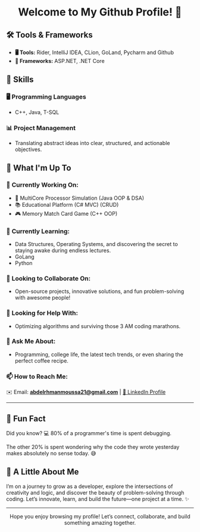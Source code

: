 <div align="center">

# Welcome to My Github Profile! 🎉 

</div>

## 🛠️ Tools & Frameworks  

- **🖥️ Tools:** Rider, IntelliJ IDEA, CLion, GoLand, Pycharm and  Github
- **🔧 Frameworks:** ASP.NET, .NET Core  



## 💼 Skills  

### 🖥️ Programming Languages
- C++, Java, T-SQL  

### 📊 Project Management  
- Translating abstract ideas into clear, structured, and actionable objectives.  



## 🚀 What I'm Up To  

### 🔭 **Currently Working On:**  
- 🧠 MultiCore Processor Simulation (Java OOP & DSA)  
- 📚 Educational Platform (C# MVC) (CRUD)
- 🎮 Memory Match Card Game (C++ OOP)  

### 🌱 **Currently Learning:**  
- Data Structures, Operating Systems, and discovering the secret to staying awake during endless lectures.
- GoLang
- Python

### 👯 **Looking to Collaborate On:**  
- Open-source projects, innovative solutions, and fun problem-solving with awesome people!  

### 🤔 **Looking for Help With:**  
- Optimizing algorithms and surviving those 3 AM coding marathons.  

### 💬 **Ask Me About:**  
- Programming, college life, the latest tech trends, or even sharing the perfect coffee recipe.  

### 📫 **How to Reach Me:**  
✉️ Email: **abdelrhmanmoussa21@gmail.com** | [🔗 LinkedIn Profile](https://www.linkedin.com/in/abdelrhman-moussa-360a2329b/)

---

## 🎯 Fun Fact  

Did you know? 💻 80% of a programmer's time is spent debugging.

The other 20% is spent wondering why the code they wrote yesterday makes absolutely no sense today. 😅




## 🌟 A Little About Me  

I’m on a journey to grow as a developer, explore the intersections of creativity and logic, and discover the beauty of problem-solving through coding. Let’s innovate, learn, and build the future—one project at a time. ✨  

---

<div align="center">
  
 Hope you enjoy browsing my profile! Let’s connect, collaborate, and build something amazing together. 

</div>

